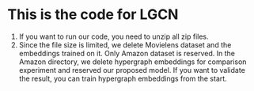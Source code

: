 # This is the code for LGCN
1. If you want to run our code, you need to unzip all zip files.
2. Since the file size is limited, we delete Movielens dataset and the embeddings trained on it. Only Amazon dataset is reserved. In the Amazon directory, we delete hypergraph embeddings for comparison experiment and reserved our proposed model. If you want to validate the result, you can train hypergraph embeddings from the start.
